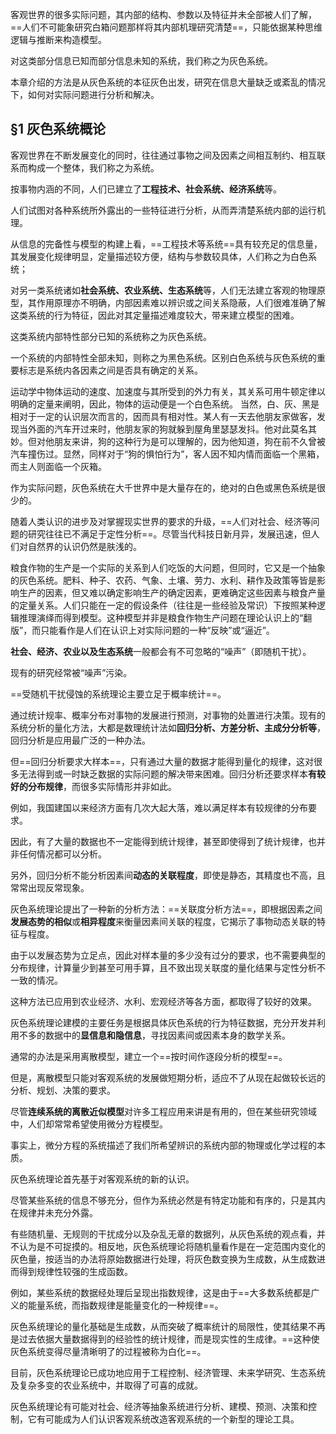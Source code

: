 客观世界的很多实际问题，其内部的结构、参数以及特征并未全部被人们了解，==人们不可能象研究白箱问题那样将其内部机理研究清楚==，只能依据某种思维逻辑与推断来构造模型。

对这类部分信息已知而部分信息未知的系统，我们称之为灰色系统。



本章介绍的方法是从灰色系统的本征灰色出发，研究在信息大量缺乏或紊乱的情况下，如何对实际问题进行分析和解决。

## §1 灰色系统概论

客观世界在不断发展变化的同时，往往通过事物之间及因素之间相互制约、相互联系而构成一个整体，我们称之为系统。

按事物内涵的不同，人们已建立了**工程技术、社会系统、经济系统**等。

人们试图对各种系统所外露出的一些特征进行分析，从而弄清楚系统内部的运行机理。

从信息的完备性与模型的构建上看，==工程技术等系统==具有较充足的信息量，其发展变化规律明显，定量描述较方便，结构与参数较具体，人们称之为白色系统；

对另一类系统诸如**社会系统、农业系统、生态系统**等，人们无法建立客观的物理原型，其作用原理亦不明确，内部因素难以辨识或之间关系隐蔽，人们很难准确了解这类系统的行为特征，因此对其定量描述难度较大，带来建立模型的困难。

这类系统内部特性部分已知的系统称之为灰色系统。

一个系统的内部特性全部未知，则称之为黑色系统。区别白色系统与灰色系统的重要标志是系统内各因素之间是否具有确定的关系。



运动学中物体运动的速度、加速度与其所受到的外力有关，其关系可用牛顿定律以明确的定量来阐明，因此，物体的运动便是一个白色系统。
当然，白、灰、黑是相对于一定的认识层次而言的，因而具有相对性。某人有一天去他朋友家做客，发现当外面的汽车开过来时，他朋友家的狗就躲到屋角里瑟瑟发抖。他对此莫名其妙。但对他朋友来讲，狗的这种行为是可以理解的，因为他知道，狗在前不久曾被汽车撞伤过。显然，同样对于“狗的惧怕行为”，客人因不知内情而面临一个黑箱，而主人则面临一个灰箱。



作为实际问题，灰色系统在大千世界中是大量存在的，绝对的白色或黑色系统是很少的。

随着人类认识的进步及对掌握现实世界的要求的升级，==人们对社会、经济等问题的研究往往已不满足于定性分析==。尽管当代科技日新月异，发展迅速，但人们对自然界的认识仍然是肤浅的。

粮食作物的生产是一个实际的关系到人们吃饭的大问题，但同时，它又是一个抽象的灰色系统。肥料、种子、农药、气象、土壤、劳力、水利、耕作及政策等皆是影响生产的因素，但又难以确定影响生产的确定因素，更难确定这些因素与粮食产量的定量关系。人们只能在一定的假设条件（往往是一些经验及常识）下按照某种逻辑推理演绎而得到模型。这种模型并非是粮食作物生产问题在理论认识上的“翻版”，而只能看作是人们在认识上对实际问题的一种“反映”或“逼近”。





**社会、经济、农业以及生态系统**一般都会有不可忽略的“噪声”（即随机干扰）。

现有的研究经常被“噪声”污染。

==受随机干扰侵蚀的系统理论主要立足于概率统计==。

通过统计规率、概率分布对事物的发展进行预测，对事物的处置进行决策。现有的系统分析的量化方法，大都是数理统计法如**回归分析、方差分析、主成分分析等**，回归分析是应用最广泛的一种办法。

但==回归分析要求大样本==，只有通过大量的数据才能得到量化的规律，这对很多无法得到或一时缺乏数据的实际问题的解决带来困难。回归分析还要求样本**有较好的分布规律**，而很多实际情形并非如此。

例如，我国建国以来经济方面有几次大起大落，难以满足样本有较规律的分布要求。

因此，有了大量的数据也不一定能得到统计规律，甚至即使得到了统计规律，也并非任何情况都可以分析。

另外，回归分析不能分析因素间**动态的关联程度**，即使是静态，其精度也不高，且常常出现反常现象。



灰色系统理论提出了一种新的分析方法：==关联度分析方法==，即根据因素之间**发展态势的相似**或**相异程度**来衡量因素间关联的程度，它揭示了事物动态关联的特征与程度。

由于以发展态势为立足点，因此对样本量的多少没有过分的要求，也不需要典型的分布规律，计算量少到甚至可用手算，且不致出现关联度的量化结果与定性分析不一致的情况。

这种方法已应用到农业经济、水利、宏观经济等各方面，都取得了较好的效果。



灰色系统理论建模的主要任务是根据具体灰色系统的行为特征数据，充分开发并利用不多的数据中的**显信息和隐信息**，寻找因素间或因素本身的数学关系。



通常的办法是采用离散模型，建立一个==按时间作逐段分析的模型==。

但是，离散模型只能对客观系统的发展做短期分析，适应不了从现在起做较长远的分析、规划、决策的要求。

尽管**连续系统的离散近似模型**对许多工程应用来讲是有用的，但在某些研究领域中，人们却常常希望使用微分方程模型。

事实上，微分方程的系统描述了我们所希望辨识的系统内部的物理或化学过程的本质。



灰色系统理论首先基于对客观系统的新的认识。

尽管某些系统的信息不够充分，但作为系统必然是有特定功能和有序的，只是其内在规律并未充分外露。

有些随机量、无规则的干扰成分以及杂乱无章的数据列，从灰色系统的观点看，并不认为是不可捉摸的。相反地，灰色系统理论将随机量看作是在一定范围内变化的灰色量，按适当的办法将原始数据进行处理，将灰色数变换为生成数，从生成数进而得到规律性较强的生成函数。



例如，某些系统的数据经处理后呈现出指数规律，这是由于==大多数系统都是广义的能量系统，而指数规律是能量变化的一种规律==。

灰色系统理论的量化基础是生成数，从而突破了概率统计的局限性，使其结果不再是过去依据大量数据得到的经验性的统计规律，而是现实性的生成律。==这种使灰色系统变得尽量清晰明了的过程被称为白化==。



目前，灰色系统理论已成功地应用于工程控制、经济管理、未来学研究、生态系统及复杂多变的农业系统中，并取得了可喜的成就。

灰色系统理论有可能对社会、经济等抽象系统进行分析、建模、预测、决策和控制，它有可能成为人们认识客观系统改造客观系统的一个新型的理论工具。